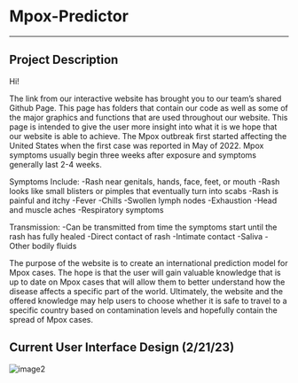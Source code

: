 # Mpox-Predictor

***

## Project Description
Hi!

The link from our interactive website has brought you to our team’s shared Github Page. This page has folders that contain our code as well as some of the major graphics and functions that are used throughout our website. This page is intended to give the user more insight into what it is we hope that our website is able to achieve. The Mpox outbreak first started affecting the United States when the first case was reported in May of 2022. Mpox symptoms usually begin three weeks after exposure and symptoms generally last 2-4 weeks.

Symptoms Include:
-Rash near genitals, hands, face, feet, or mouth
  -Rash looks like small blisters or pimples that eventually turn into scabs 
  -Rash is painful and itchy
-Fever
-Chills
-Swollen lymph nodes
-Exhaustion
-Head and muscle aches
-Respiratory symptoms

Transmission:
-Can be transmitted from time the symptoms start until the rash has fully healed
-Direct contact of rash
-Intimate contact
-Saliva
-Other bodily fluids

The purpose of the website is to create an international prediction model for Mpox cases. The hope is that the user will gain valuable knowledge that is up to date on Mpox cases that will allow them to better understand how the disease affects a specific part of the world. Ultimately, the website and the offered knowledge may help users to choose whether it is safe to travel to a specific country based on contamination levels and hopefully contain the spread of Mpox cases.
				


## Current User Interface Design (2/21/23)
![image2](https://user-images.githubusercontent.com/60261890/220718302-12e0393e-6fbc-49b8-a85b-252d57fb6f68.png)
